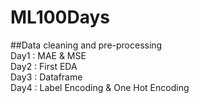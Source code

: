 # ML100Days

##Data cleaning and pre-processing  
Day1 : MAE & MSE  
Day2 : First EDA  
Day3 : Dataframe  
Day4 : Label Encoding & One Hot Encoding  
